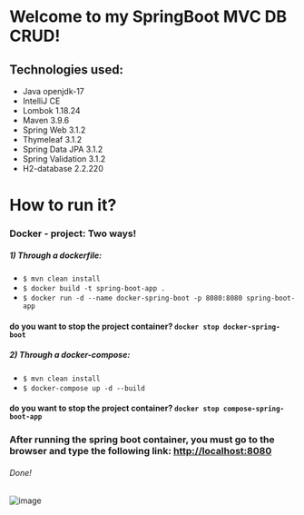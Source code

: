 # Welcome to my SpringBoot MVC DB CRUD!
## Technologies used:
* Java openjdk-17
* IntelliJ CE
* Lombok 1.18.24
* Maven 3.9.6
* Spring Web 3.1.2
* Thymeleaf 3.1.2
* Spring Data JPA 3.1.2
* Spring Validation 3.1.2
* H2-database 2.2.220

# How to run it?
### Docker - project: Two ways!

##### 1) Through a dockerfile:
* ```$ mvn clean install ```
* ```$ docker build -t spring-boot-app . ```
* ```$ docker run -d --name docker-spring-boot -p 8080:8080 spring-boot-app ```
#### do you want to stop the project container? ``` docker stop docker-spring-boot ```

##### 2) Through a docker-compose:
* ```$ mvn clean install ```
* ```$ docker-compose up -d --build ```

#### do you want to stop the project container? ``` docker stop compose-spring-boot-app ```

### After running the spring boot container, you must go to the browser and type the following link: [http://localhost:8080](http://localhost:8080/)
###### Done!
![image](https://github.com/AlexLopezz/docker.bootcamp.aws-software/assets/90531107/023d7400-5aba-438b-9558-9746ca389771)
